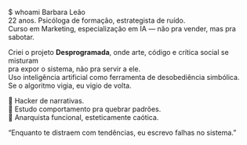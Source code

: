 $ whoami
Barbara Leão  
22 anos. Psicóloga de formação, estrategista de ruído.  
Curso em Marketing, especialização em IA — não pra vender, mas pra sabotar.  

Criei o projeto **Desprogramada**, onde arte, código e crítica social se misturam  
pra expor o sistema, não pra servir a ele.  
Uso inteligência artificial como ferramenta de desobediência simbólica.  
Se o algoritmo vigia, eu vigio de volta.

📡 Hacker de narrativas.  
🧠 Estudo comportamento pra quebrar padrões.  
🖤 Anarquista funcional, esteticamente caótica.

“Enquanto te distraem com tendências, eu escrevo falhas no sistema.”
